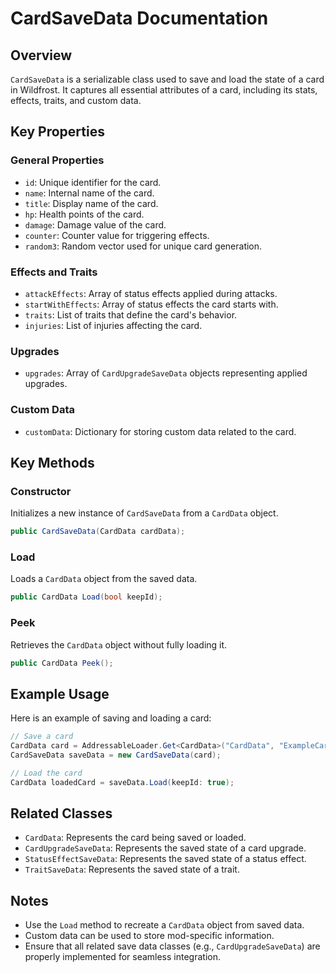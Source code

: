# CardSaveData Documentation

## Overview
`CardSaveData` is a serializable class used to save and load the state of a card in Wildfrost. It captures all essential attributes of a card, including its stats, effects, traits, and custom data.

## Key Properties

### General Properties
- `id`: Unique identifier for the card.
- `name`: Internal name of the card.
- `title`: Display name of the card.
- `hp`: Health points of the card.
- `damage`: Damage value of the card.
- `counter`: Counter value for triggering effects.
- `random3`: Random vector used for unique card generation.

### Effects and Traits
- `attackEffects`: Array of status effects applied during attacks.
- `startWithEffects`: Array of status effects the card starts with.
- `traits`: List of traits that define the card's behavior.
- `injuries`: List of injuries affecting the card.

### Upgrades
- `upgrades`: Array of `CardUpgradeSaveData` objects representing applied upgrades.

### Custom Data
- `customData`: Dictionary for storing custom data related to the card.

## Key Methods

### Constructor
Initializes a new instance of `CardSaveData` from a `CardData` object.
```csharp
public CardSaveData(CardData cardData);
```

### Load
Loads a `CardData` object from the saved data.
```csharp
public CardData Load(bool keepId);
```

### Peek
Retrieves the `CardData` object without fully loading it.
```csharp
public CardData Peek();
```

## Example Usage

Here is an example of saving and loading a card:

```csharp
// Save a card
CardData card = AddressableLoader.Get<CardData>("CardData", "ExampleCard");
CardSaveData saveData = new CardSaveData(card);

// Load the card
CardData loadedCard = saveData.Load(keepId: true);
```

## Related Classes
- `CardData`: Represents the card being saved or loaded.
- `CardUpgradeSaveData`: Represents the saved state of a card upgrade.
- `StatusEffectSaveData`: Represents the saved state of a status effect.
- `TraitSaveData`: Represents the saved state of a trait.

## Notes
- Use the `Load` method to recreate a `CardData` object from saved data.
- Custom data can be used to store mod-specific information.
- Ensure that all related save data classes (e.g., `CardUpgradeSaveData`) are properly implemented for seamless integration.
